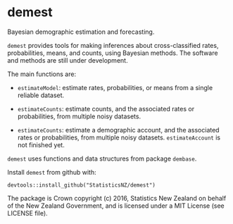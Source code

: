 
# demest

Bayesian demographic estimation and forecasting. 

`demest` provides tools for making inferences about cross-classified rates, probabilities, means, and counts, using Bayesian methods.  The software and methods are still under development.

The main functions are:

* `estimateModel`: estimate rates, probabilities, or means from a single reliable dataset.

* `estimateCounts`: estimate counts, and the associated rates or probabilities, from multiple noisy datasets.

* `estimateCounts`: estimate a demographic account, and the associated rates or probabilities, from multiple noisy datasets.  `estimateAccount` is not finished yet.

`demest` uses functions and data structures from package `dembase`.

Install `demest` from github with:
```{r, echo = FALSE}
devtools::install_github("StatisticsNZ/demest")
```

The package is Crown copyright (c) 2016, Statistics New Zealand on behalf of the New Zealand Government, and is licensed under a MIT License (see LICENSE file).
